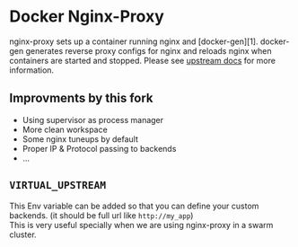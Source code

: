 # Docker Nginx-Proxy
nginx-proxy sets up a container running nginx and [docker-gen][1].
docker-gen generates reverse proxy configs for nginx and reloads nginx when containers are started and stopped.
Please see [upstream docs](https://github.com/jwilder/nginx-proxy) for more information.

## Improvments by this fork

- Using supervisor as process manager
- More clean workspace
- Some nginx tuneups by default
- Proper IP & Protocol passing to backends
- ...

## `VIRTUAL_UPSTREAM`
This Env variable can be added so that you can define your custom backends. (it should be full url like `http://my_app`)  
This is very useful specially when we are using nginx-proxy in a swarm cluster.
